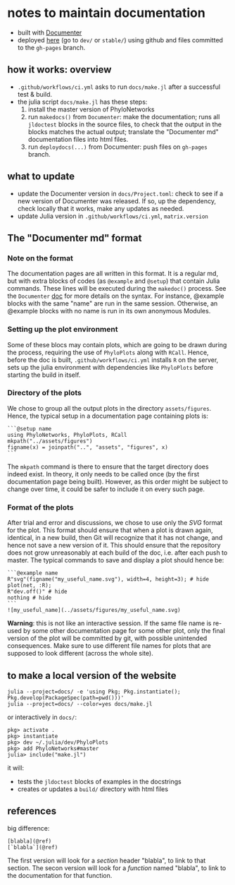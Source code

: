 # notes to maintain documentation

- built with [Documenter](https://juliadocs.github.io/Documenter.jl)
- deployed [here](https://cecileane.github.io/PhyloPlots.jl/)
  (go to `dev/` or `stable/`)
  using github and files committed to the `gh-pages` branch.

## how it works: overview

- `.github/workflows/ci.yml` asks to run `docs/make.jl` after a successful test & build.
- the julia script `docs/make.jl` has these steps:
  1. install the master version of PhyloNetworks
  1. run `makedocs()` from `Documenter`: make the documentation;
     runs all `jldoctest` blocks in the source files,
     to check that the output in the blocks matches the actual output;
     translate the "Documenter md" documentation files into html files.
  2. run `deploydocs(...)` from Documenter: push files on `gh-pages` branch.

## what to update

- update the Documenter version in `docs/Project.toml`: check to see if a new
  version of Documenter was released. If so, up the dependency, check locally
  that it works, make any updates as needed.
- update Julia version in `.github/workflows/ci.yml`, `matrix.version`
## The "Documenter md" format

### Note on the format

The documentation pages are all written in this format. It is a regular md, but
with extra blocks of codes (as `@example` and `@setup`) that contain Julia
commands. These lines will be executed during the `makedoc()` process. See the
`Documenter` [doc](https://juliadocs.github.io/Documenter.jl/stable/man/syntax/)
for more details on the syntax. For instance, @example blocks with the same "name"
are run in the same session. Otherwise, an @example blocks with no name
is run in its own anonymous Modules.

### Setting up the plot environment

Some of these blocs may contain plots, which are going to be drawn during the
process, requiring the use of `PhyloPlots` along with `RCall`. Hence,
before the doc is built, `.github/workflows/ci.yml` installs `R` on the server,
sets up the julia environment with dependencies like `PhyloPlots` before
starting the build in itself.

### Directory of the plots

We chose to group all the output plots in the directory `assets/figures`.
Hence, the typical setup in a documentation page containing plots is:

    ```@setup name
    using PhyloNetworks, PhyloPlots, RCall
    mkpath("../assets/figures")
    figname(x) = joinpath("..", "assets", "figures", x)
    ```

The `mkpath` command is there to ensure that the target directory does indeed
exist. In theory, it only needs to be called once (by the first documentation
page being built). However, as this order might be subject to change over time,
it could be safer to include it on every such page.

### Format of the plots

After trial and error and discussions, we chose to use only the *SVG* format
for the plot. This format should ensure that when a plot is drawn again,
identical, in a new build, then Git will recognize that it has not change, and
hence not save a new version of it. This should ensure that the repository does
not grow unreasonably at each build of the doc, i.e. after each push to
master. The typical commands to save and display a plot should hence be:

    ```@example name
    R"svg"(figname("my_useful_name.svg"), width=4, height=3); # hide
    plot(net, :R);
    R"dev.off()" # hide
    nothing # hide
    ```
    ![my_useful_name](../assets/figures/my_useful_name.svg)

**Warning**: this is not like an interactive session. If the same file name
is re-used by some other documentation page for some other plot, only the
final version of the plot will be committed by git, with possible unintended
consequences. Make sure to use different file names for plots that are supposed
to look different (across the whole site).

## to make a local version of the website

```shell
julia --project=docs/ -e 'using Pkg; Pkg.instantiate(); Pkg.develop(PackageSpec(path=pwd()))'
julia --project=docs/ --color=yes docs/make.jl
```

or interactively in `docs/`:
```shell
pkg> activate .
pkg> instantiate
pkg> dev ~/.julia/dev/PhyloPlots
pkg> add PhyloNetworks#master
julia> include("make.jl")
```

it will:
- tests the `jldoctest` blocks of examples in the docstrings
- creates or updates a `build/` directory with html files

## references

big difference:

    [blabla](@ref)
    [`blabla`](@ref)

The first version will look for a *section* header "blabla", to link to that section.
The secon version will look for a *function* named "blabla",
to link to the documentation for that function.
